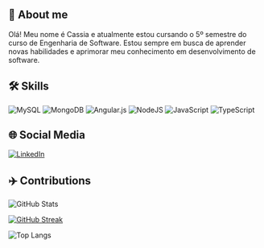 ## 🚀 About me
Olá! Meu nome é Cassia e atualmente estou cursando o 5º semestre do curso de Engenharia de Software. Estou sempre em busca de aprender novas habilidades e aprimorar meu conhecimento em desenvolvimento de software. 

## 🛠 Skills

![MySQL](https://img.shields.io/badge/mysql-4479A1.svg?style=for-the-badge&logo=mysql&logoColor=white)
![MongoDB](https://img.shields.io/badge/MongoDB-%234ea94b.svg?style=for-the-badge&logo=mongodb&logoColor=white)
![Angular.js](https://img.shields.io/badge/angular.js-%23E23237.svg?style=for-the-badge&logo=angularjs&logoColor=white)
![NodeJS](https://img.shields.io/badge/node.js-6DA55F?style=for-the-badge&logo=node.js&logoColor=white)
![JavaScript](https://img.shields.io/badge/javascript-%23323330.svg?style=for-the-badge&logo=javascript&logoColor=%23F7DF1E)
![TypeScript](https://img.shields.io/badge/typescript-%23007ACC.svg?style=for-the-badge&logo=typescript&logoColor=white)


## 🌐 Social Media

[![LinkedIn](https://img.shields.io/badge/LinkedIn-000?style=for-the-badge&logo=linkedin&logoColor=0E76A8)](https://www.linkedin.com/in/cassia-basso1/)


## ✈️ Contributions

![GitHub Stats](https://github-readme-stats.vercel.app/api?username=cassiab13&theme=transparent&bg_color=000&show_icons=true&icon_color=30A3DC&title_color=FFDC00&text_color=FFF)



[![GitHub Streak](https://streak-stats.demolab.com?user=cassiab13&theme=gruvbox&locale=pt_BR)](https://git.io/streak-stats)


![Top Langs](https://github-readme-stats-git-masterrstaa-rickstaa.vercel.app/api/top-langs/?username=almangr&bg_color=000&title_color=FFDC00&text_color=FFF)
